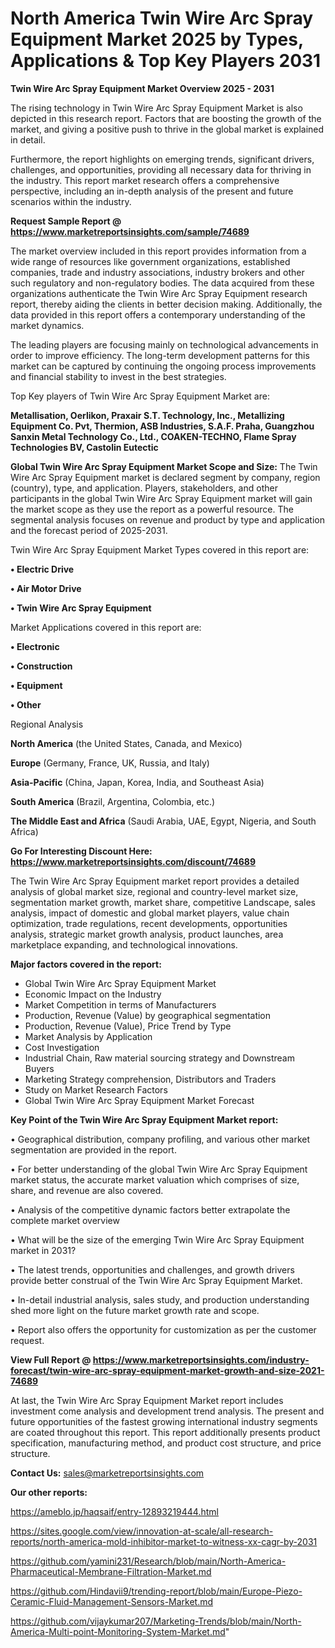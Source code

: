# North America Twin Wire Arc Spray Equipment Market 2025 by Types, Applications & Top Key Players 2031

<Strong> Twin Wire Arc Spray Equipment Market Overview 2025 - 2031</strong>

The rising technology in Twin Wire Arc Spray Equipment Market is also depicted in this research report. Factors that are boosting the growth of the market, and giving a positive push to thrive in the global market is explained in detail.

Furthermore, the report highlights on emerging trends, significant drivers, challenges, and opportunities, providing all necessary data for thriving in the industry. This report market research offers a comprehensive perspective, including an in-depth analysis of the present and future scenarios within the industry.

<strong>Request Sample Report @ <a href=https://www.marketreportsinsights.com/sample/74689>https://www.marketreportsinsights.com/sample/74689</a></strong>

The market overview included in this report provides information from a wide range of resources like government organizations, established companies, trade and industry associations, industry brokers and other such regulatory and non-regulatory bodies. The data acquired from these organizations authenticate the Twin Wire Arc Spray Equipment research report, thereby aiding the clients in better decision making. Additionally, the data provided in this report offers a contemporary understanding of the market dynamics.

The leading players are focusing mainly on technological advancements in order to improve efficiency. The long-term development patterns for this market can be captured by continuing the ongoing process improvements and financial stability to invest in the best strategies.

Top Key players of Twin Wire Arc Spray Equipment Market are:

<strong>Metallisation, Oerlikon, Praxair S.T. Technology, Inc., Metallizing Equipment Co. Pvt, Thermion, ASB Industries, S.A.F. Praha, Guangzhou Sanxin Metal Technology Co., Ltd., COAKEN-TECHNO, Flame Spray Technologies BV, Castolin Eutectic</strong>

<strong><b>Global Twin Wire Arc Spray Equipment Market Scope and Size:</b></strong>
The Twin Wire Arc Spray Equipment market is declared segment by company, region (country), type, and application. Players, stakeholders, and other participants in the global Twin Wire Arc Spray Equipment market will gain the market scope as they use the report as a powerful resource. The segmental analysis focuses on revenue and product by type and application and the forecast period of 2025-2031.

Twin Wire Arc Spray Equipment Market Types covered in this report are:

<strong>• Electric Drive

• Air Motor Drive

• Twin Wire Arc Spray Equipment</strong>

Market Applications covered in this report are:

<strong>• Electronic

• Construction

• Equipment

• Other</strong> 

Regional Analysis

<strong>North America</strong> (the United States, Canada, and Mexico)

<strong>Europe</strong> (Germany, France, UK, Russia, and Italy)

<strong>Asia-Pacific</strong> (China, Japan, Korea, India, and Southeast Asia)

<strong>South America</strong> (Brazil, Argentina, Colombia, etc.)

<strong>The Middle East and Africa</strong> (Saudi Arabia, UAE, Egypt, Nigeria, and South Africa)

<strong>Go For Interesting Discount Here: <a href=https://www.marketreportsinsights.com/discount/74689>https://www.marketreportsinsights.com/discount/74689</a></strong>

The Twin Wire Arc Spray Equipment market report provides a detailed analysis of global market size, regional and country-level market size, segmentation market growth, market share, competitive Landscape, sales analysis, impact of domestic and global market players, value chain optimization, trade regulations, recent developments, opportunities analysis, strategic market growth analysis, product launches, area marketplace expanding, and technological innovations.

<strong><b>Major factors covered in the report:</b></strong>
<ul>
  <li>Global Twin Wire Arc Spray Equipment Market </li>
  <li>Economic Impact on the Industry</li>
  <li>Market Competition in terms of Manufacturers</li>
  <li>Production, Revenue (Value) by geographical segmentation</li>
  <li>Production, Revenue (Value), Price Trend by Type</li>
  <li>Market Analysis by Application</li>
  <li>Cost Investigation</li>
  <li>Industrial Chain, Raw material sourcing strategy and Downstream Buyers</li>
  <li>Marketing Strategy comprehension, Distributors and Traders</li>
  <li>Study on Market Research Factors</li>
  <li>Global Twin Wire Arc Spray Equipment Market Forecast</li>
</ul>

<strong><b>Key Point of the Twin Wire Arc Spray Equipment Market report:</b></strong>

• Geographical distribution, company profiling, and various other market segmentation are provided in the report.

• For better understanding of the global Twin Wire Arc Spray Equipment market status, the accurate market valuation which comprises of size, share, and revenue are also covered.

• Analysis of the competitive dynamic factors better extrapolate the complete market overview

• What will be the size of the emerging Twin Wire Arc Spray Equipment market in 2031?

• The latest trends, opportunities and challenges, and growth drivers provide better construal of the Twin Wire Arc Spray Equipment Market.

• In-detail industrial analysis, sales study, and production understanding shed more light on the future market growth rate and scope.

• Report also offers the opportunity for customization as per the customer request.

<strong><b>View Full Report @ <a href=https://www.marketreportsinsights.com/industry-forecast/twin-wire-arc-spray-equipment-market-growth-and-size-2021-74689>https://www.marketreportsinsights.com/industry-forecast/twin-wire-arc-spray-equipment-market-growth-and-size-2021-74689</a></b></strong>


At last, the Twin Wire Arc Spray Equipment Market report includes investment come analysis and development trend analysis. The present and future opportunities of the fastest growing international industry segments are coated throughout this report. This report additionally presents product specification, manufacturing method, and product cost structure, and price structure.

<strong>Contact Us:</strong>
sales@marketreportsinsights.com

<strong>Our other reports:</strong>

<a href=https://ameblo.jp/haqsaif/entry-12893219444.html>https://ameblo.jp/haqsaif/entry-12893219444.html</a>

<a href=https://sites.google.com/view/innovation-at-scale/all-research-reports/north-america-mold-inhibitor-market-to-witness-xx-cagr-by-2031>https://sites.google.com/view/innovation-at-scale/all-research-reports/north-america-mold-inhibitor-market-to-witness-xx-cagr-by-2031</a>

<a href=https://github.com/yamini231/Research/blob/main/North-America-Pharmaceutical-Membrane-Filtration-Market.md>https://github.com/yamini231/Research/blob/main/North-America-Pharmaceutical-Membrane-Filtration-Market.md</a>

<a href=https://github.com/Hindavii9/trending-report/blob/main/Europe-Piezo-Ceramic-Fluid-Management-Sensors-Market.md>https://github.com/Hindavii9/trending-report/blob/main/Europe-Piezo-Ceramic-Fluid-Management-Sensors-Market.md</a>

<a href=https://github.com/vijaykumar207/Marketing-Trends/blob/main/North-America-Multi-point-Monitoring-System-Market.md>https://github.com/vijaykumar207/Marketing-Trends/blob/main/North-America-Multi-point-Monitoring-System-Market.md</a>"

